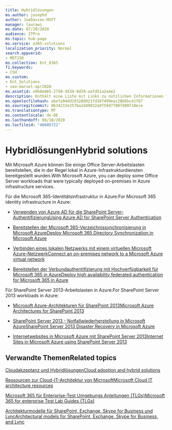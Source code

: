```yaml
---
title: Hybridlösungen
ms.author: josephd
author: JoeDavies-MSFT
manager: laurawi
ms.date: 07/20/2020
audience: ITPro
ms.topic: hub-page
ms.service: o365-solutions
localization_priority: Normal
search.appverid:
- MET150
ms.collection: Ent_O365
f1.keywords:
- CSH
ms.custom:
- Ent_Solutions
- seo-marvel-apr2020
ms.assetid: e9b8e065-2750-4534-9d39-aafd51a2a4e2
description: Enthält eine Liste mit Links zu nützlichen Informationen für die Bereitstellung von Office Server-Arbeitsauslastungen in Microsoft Azure.
ms.openlocfilehash: abefa94dd193286021fd187499eac28b6bc41f87
ms.sourcegitcommit: 8634215e257ba2d49832a8f5947700fd00f18ece
ms.translationtype: MT
ms.contentlocale: de-DE
ms.lasthandoff: 08/10/2020
ms.locfileid: "46605721"
---
```

# <a name="hybrid-solutions"></a><span data-ttu-id="75d8e-103">Hybridlösungen</span><span class="sxs-lookup"><span data-stu-id="75d8e-103">Hybrid solutions</span></span>

<span data-ttu-id="75d8e-104">Mit Microsoft Azure können Sie einige Office Server-Arbeitslasten bereitstellen, die in der Regel lokal in Azure-Infrastrukturdiensten bereitgestellt wurden.</span><span class="sxs-lookup"><span data-stu-id="75d8e-104">With Microsoft Azure, you can deploy some Office Server workloads that were typically deployed on-premises in Azure infrastructure services.</span></span>
  
<span data-ttu-id="75d8e-105">Für die Microsoft 365-Identitätsinfrastruktur in Azure:</span><span class="sxs-lookup"><span data-stu-id="75d8e-105">For Microsoft 365 identity infrastructure in Azure:</span></span>

- [<span data-ttu-id="75d8e-106">Verwenden von Azure AD für die SharePoint Server-Authentifizierung</span><span class="sxs-lookup"><span data-stu-id="75d8e-106">Using Azure AD for SharePoint Server Authentication</span></span>](using-azure-ad-for-sharepoint-server-authentication.md)

- [<span data-ttu-id="75d8e-107">Bereitstellen der Microsoft 365-Verzeichnissynchronisierung in Microsoft Azure</span><span class="sxs-lookup"><span data-stu-id="75d8e-107">Deploy Microsoft 365 Directory Synchronization in Microsoft Azure</span></span>](deploy-office-365-directory-synchronization-dirsync-in-microsoft-azure.md)
  
- [<span data-ttu-id="75d8e-108">Verbinden eines lokalen Netzwerks mit einem virtuellen Microsoft Azure-Netzwerk</span><span class="sxs-lookup"><span data-stu-id="75d8e-108">Connect an on-premises network to a Microsoft Azure virtual network</span></span>](connect-an-on-premises-network-to-a-microsoft-azure-virtual-network.md)
    
- [<span data-ttu-id="75d8e-109">Bereitstellen der Verbundauthentifizierung mit Hochverfügbarkeit für Microsoft 365 in Azure</span><span class="sxs-lookup"><span data-stu-id="75d8e-109">Deploy high availability federated authentication for Microsoft 365 in Azure</span></span>](deploy-high-availability-federated-authentication-for-office-365-in-azure.md)
    
<span data-ttu-id="75d8e-110">Für SharePoint Server 2013-Arbeitslasten in Azure:</span><span class="sxs-lookup"><span data-stu-id="75d8e-110">For SharePoint Server 2013 workloads in Azure:</span></span>
  
- [<span data-ttu-id="75d8e-111">Microsoft Azure-Architekturen für SharePoint 2013</span><span class="sxs-lookup"><span data-stu-id="75d8e-111">Microsoft Azure Architectures for SharePoint 2013</span></span>](microsoft-azure-architectures-for-sharepoint-2013.md)
    
- [<span data-ttu-id="75d8e-112">SharePoint Server 2013 - Notfallwiederherstellung in Microsoft Azure</span><span class="sxs-lookup"><span data-stu-id="75d8e-112">SharePoint Server 2013 Disaster Recovery in Microsoft Azure</span></span>](sharepoint-server-2013-disaster-recovery-in-microsoft-azure.md)
    
- [<span data-ttu-id="75d8e-113">Internetwebsites in Microsoft Azure mit SharePoint Server 2013</span><span class="sxs-lookup"><span data-stu-id="75d8e-113">Internet Sites in Microsoft Azure using SharePoint Server 2013</span></span>](internet-sites-in-microsoft-azure-using-sharepoint-server-2013.md)
  
  
## <a name="related-topics"></a><span data-ttu-id="75d8e-114">Verwandte Themen</span><span class="sxs-lookup"><span data-stu-id="75d8e-114">Related topics</span></span>

[<span data-ttu-id="75d8e-115">Cloudakzeptanz und Hybridlösungen</span><span class="sxs-lookup"><span data-stu-id="75d8e-115">Cloud adoption and hybrid solutions</span></span>](cloud-adoption-and-hybrid-solutions.yml)
  
[<span data-ttu-id="75d8e-116">Ressourcen zur Cloud-IT-Architektur von Microsoft</span><span class="sxs-lookup"><span data-stu-id="75d8e-116">Microsoft Cloud IT architecture resources</span></span>](microsoft-cloud-it-architecture-resources.md)
  
[<span data-ttu-id="75d8e-117">Microsoft 365 für Enterprise-Test Umgebungs Anleitungen (TLGs)</span><span class="sxs-lookup"><span data-stu-id="75d8e-117">Microsoft 365 for enterprise Test Lab Guides (TLGs)</span></span>](https://docs.microsoft.com/microsoft-365/enterprise/m365-enterprise-test-lab-guides)
  
[<span data-ttu-id="75d8e-118">Architekturmodelle für SharePoint, Exchange, Skype for Business und Lync</span><span class="sxs-lookup"><span data-stu-id="75d8e-118">Architectural models for SharePoint, Exchange, Skype for Business, and Lync</span></span>](architectural-models-for-sharepoint-exchange-skype-for-business-and-lync.md)
